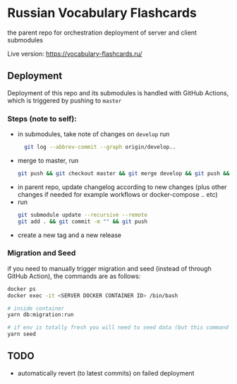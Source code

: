 # Russian Vocabulary Flashcards

the parent repo for orchestration deployment of server and client submodules

Live version: https://vocabulary-flashcards.ru/

## Deployment

Deployment of this repo and its submodules is handled with GitHub Actions, which is triggered by pushing to `master`

### Steps (note to self):

- in submodules, take note of changes on `develop` run
  ```bash
    git log --abbrev-commit --graph origin/develop..
  ```
- merge to master, run
  ```bash
  git push && git checkout master && git merge develop && git push && git checkout develop
  ```
- in parent repo, update changelog according to new changes (plus other changes if needed for example workflows or docker-compose .. etc)
- run
  ```bash
  git submodule update --recursive --remote
  git add . && git commit -m "" && git push
  ```
- create a new tag and a new release

### Migration and Seed

if you need to manually trigger migration and seed (instead of through GitHub Action), the commands are as follows:

```bash
docker ps
docker exec -it <SERVER DOCKER CONTAINER ID> /bin/bash

# inside container
yarn db:migration:run

# if env is totally fresh you will need to seed data (but this command idempotent so you can call it even if env is seeded already)
yarn seed
```

## TODO

- automatically revert (to latest commits) on failed deployment
